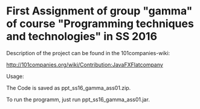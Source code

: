 # First Assignment of group "gamma" of course "Programming techniques and technologies" in SS 2016

Description of the project can be found in the 101companies-wiki:

http://101companies.org/wiki/Contribution:JavaFXFlatcompany

Usage:

  The Code is saved as ppt_ss16_gamma_ass01.zip.

  To run the programm, just run ppt_ss16_gamma_ass01.jar.
